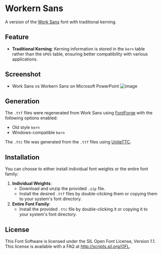 # Workern Sans

A version of the [Work Sans](https://github.com/weiweihuanghuang/Work-Sans) font with traditional kerning.

## Feature

- **Traditional Kerning**: Kerning information is stored in the `kern` table rather than the `GPOS` table, ensuring better compatibility with various applications.

## Screenshot

- Work Sans vs Workern Sans on Microsoft PowerPoint
  ![image](https://github.com/user-attachments/assets/cd32dc63-c862-4e9b-9d79-2361fab7ddef)

## Generation

The `.ttf` files were regenerated from Work Sans using [FontForge](https://fontforge.org/) with the following options enabled:

- Old style `kern`
- Windows-compatible `kern`

The `.ttc` file was generated from the `.ttf` files using [UniteTTC](http://yozvox.web.fc2.com/556E697465545443.html).

## Installation

You can choose to either install individual font weights or the entire font family:

1. **Individual Weights**:
   - Download and unzip the provided `.zip` file.
   - Install the desired `.ttf` files by double-clicking them or copying them to your system's font directory.
1. **Entire Font Family**:
   - Install the provided `.ttc` file by double-clicking it or copying it to your system's font directory.

## License

This Font Software is licensed under the SIL Open Font License, Version 1.1. This license is available with a FAQ at http://scripts.sil.org/OFL.
